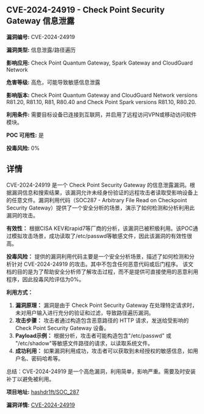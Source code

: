 ## CVE-2024-24919 - Check Point Security Gateway 信息泄露

**漏洞编号:** CVE-2024-24919

**漏洞类型:** 信息泄露/路径遍历

**影响应用:** Check Point Quantum Gateway, Spark Gateway and CloudGuard Network

**危害等级:** 高危，可能导致敏感信息泄露

**影响版本:** Check Point Quantum Gateway and CloudGuard Network versions R81.20, R81.10, R81, R80.40 and Check Point Spark versions R81.10, R80.20.

**利用条件:** 需要目标设备已连接到互联网，并启用了远程访问VPN或移动访问软件模块。

**POC 可用性:** 是

**投毒风险:** 0%

## 详情

CVE-2024-24919 是一个 Check Point Security Gateway 的信息泄露漏洞。根据漏洞信息和搜索结果，该漏洞允许未经身份验证的远程攻击者读取受影响设备上的任意文件。漏洞利用代码（SOC287 - Arbitrary File Read on Checkpoint Security Gateway）提供了一个安全分析的场景，演示了如何检测和分析利用此漏洞的攻击。 

**有效性：**
根据CISA KEV和rapid7等厂商的分析，该漏洞已被积极利用。该POC通过模拟攻击场景，成功读取了/etc/passwd等敏感文件，因此该漏洞的有效性很高。

**投毒风险：**
提供的漏洞利用代码主要是一个安全分析场景，描述了如何检测和分析针对 CVE-2024-24919 的攻击。其中不包含任何恶意代码或后门程序。 该文档的目的是为了帮助安全分析师了解攻击过程，而不是提供可直接使用的恶意利用程序，因此投毒风险评估为0%。

**利用方式：**
1.  **漏洞原理：** 漏洞是由于 Check Point Security Gateway 在处理特定请求时，未对用户输入进行充分的验证和过滤，导致路径遍历漏洞。
2.  **攻击步骤：** 攻击者通过构造包含恶意路径的 HTTP 请求，发送给受影响的 Check Point Security Gateway 设备。
3.  **Payload示例：** 根据分析，攻击者可能构造包含"/etc/passwd" 或 "/etc/shadow"等敏感文件路径的请求，以读取系统文件。
4.  **成功利用：** 如果漏洞利用成功，攻击者可以获取到未经授权的敏感信息，如用户名、密码哈希等。 

总结：CVE-2024-24919 是一个高危漏洞，利用简单，影响严重。需要及时安装补丁以避免被利用。

**项目地址:** [hashdr1ft/SOC_287](https://github.com/hashdr1ft/SOC_287)

**漏洞详情:** [CVE-2024-24919](https://nvd.nist.gov/vuln/detail/CVE-2024-24919)